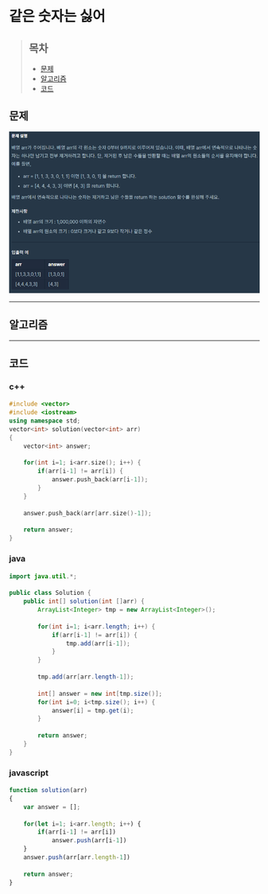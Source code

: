 # 같은 숫자는 싫어

> ## 목차
> * [문제](#문제)
> * [알고리즘](#알고리즘)
> * [코드](#코드)

## 문제
![문제](https://github.com/ryusehui/algorithm/blob/master/programmers/level1/problems/%EA%B0%99%EC%9D%80%20%EC%88%AB%EC%9E%90%EB%8A%94%20%EC%8B%AB%EC%96%B4.PNG)
<hr/>

## 알고리즘

<hr/>

## 코드
### c++
```c++
#include <vector>
#include <iostream>
using namespace std;
vector<int> solution(vector<int> arr) 
{
    vector<int> answer;
    
    for(int i=1; i<arr.size(); i++) {
        if(arr[i-1] != arr[i]) {
            answer.push_back(arr[i-1]);
        }
    }
    
    answer.push_back(arr[arr.size()-1]);
    
    return answer;
}
```

### java
```java
import java.util.*;
 
public class Solution {
    public int[] solution(int []arr) {
        ArrayList<Integer> tmp = new ArrayList<Integer>();
        
        for(int i=1; i<arr.length; i++) {
            if(arr[i-1] != arr[i]) {
                tmp.add(arr[i-1]);
            }
        }
        
        tmp.add(arr[arr.length-1]);
        
        int[] answer = new int[tmp.size()];
        for(int i=0; i<tmp.size(); i++) {
            answer[i] = tmp.get(i);
        }
        
        return answer;
    }
}
```

### javascript
```javascript
function solution(arr)
{
    var answer = [];
    
    for(let i=1; i<arr.length; i++) {
        if(arr[i-1] != arr[i])
            answer.push(arr[i-1])
    }
    answer.push(arr[arr.length-1])
    
    return answer;
}
```
